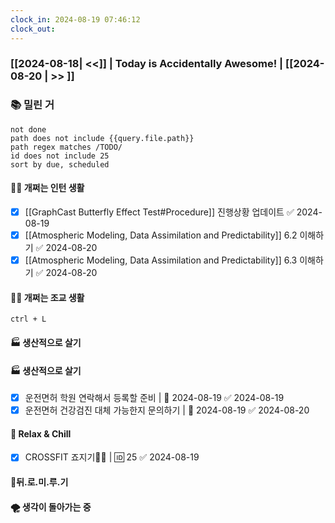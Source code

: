 ```yaml
---
clock_in: 2024-08-19 07:46:12
clock_out: 
---
```

### [[2024-08-18| <<]] | **Today is Accidentally Awesome!** | [[2024-08-20 | >> ]]

### 📚 밀린 거
```tasks
not done 
path does not include {{query.file.path}}
path regex matches /TODO/
id does not include 25
sort by due, scheduled
```

#### 🤦‍♂️ 개쩌는 인턴 생활
- [x] [[GraphCast Butterfly Effect Test#Procedure]] 진행상황 업데이트 ✅ 2024-08-19
- [x] [[Atmospheric Modeling, Data Assimilation and Predictability]] 6.2 이해하기 ✅ 2024-08-20
- [x] [[Atmospheric Modeling, Data Assimilation and Predictability]] 6.3 이해하기 ✅ 2024-08-20

#### 👨‍🏫 개쩌는 조교 생활
`ctrl + L`

#### 🏭 생산적으로 살기


#### 🏭 생산적으로 살기
- [x] 운전면허 학원 연락해서 등록할 준비 | 📅 2024-08-19 ✅ 2024-08-19
- [x] 운전면허 건강검진 대체 가능한지 문의하기 | 📅 2024-08-19 ✅ 2024-08-20
#### 🍻 Relax & Chill 
- [x] CROSSFIT 죠지기🏋️‍♀️ | 🆔 25 ✅ 2024-08-19


#### 💨뒤.로.미.루.기

#### 🌪 생각이 돌아가는 중